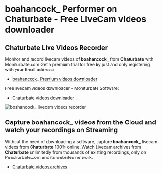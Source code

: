 # boahancock_ Performer on Chaturbate - Free LiveCam videos downloader

## Chaturbate Live Videos Recorder

Monitor and record livecam videos of **boahancock_** from **Chaturbate** with Moniturbate.com
Get a premium trial for free by just and only registering with your Email address:
* [boahancock_ Premium videos downloader](https://moniturbate.com/request-demo-licence-key.html)

Free livecam videos downloader - Moniturbate Software:
* [Chaturbate videos downloader](https://moniturbate.com/moniturbate-download-software.html)

![boahancock_ livecam videos recorder](https://peachurnet.com/templates/moniturbate-software.png)


## Capture boahancock_ videos from the Cloud and watch your recordings on Streaming

Without the need of downloading a software, capture **boahancock_** livecam videos from **Chaturbate** 100% online.
Watch Livecam archives from **Chaturbate** unlimitedly from thousands of existing recordings, only on Peachurbate.com and its websites network:
* [Chaturbate videos archives](https://peachurnet.com/)